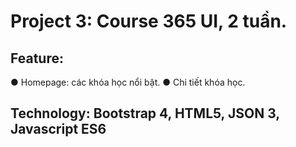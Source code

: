 # Project 3: Course 365 UI, 2 tuần.
## Feature:
●	Homepage: các khóa học nổi bật.
●	Chi tiết khóa học.
## Technology: Bootstrap 4, HTML5, JSON 3, Javascript ES6
